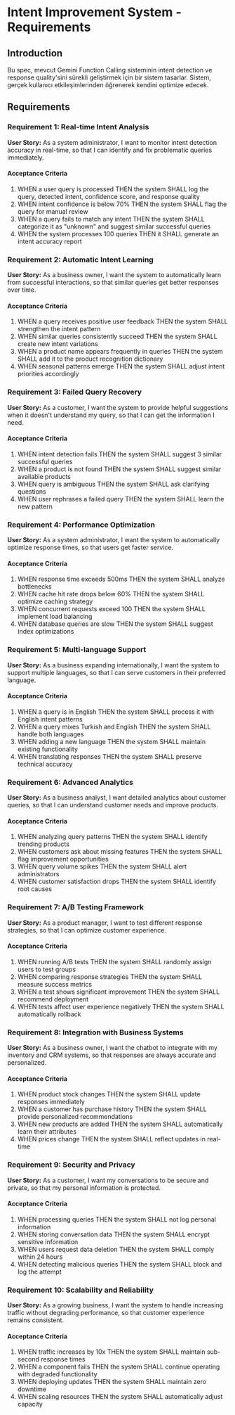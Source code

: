 # Intent Improvement System - Requirements

## Introduction

Bu spec, mevcut Gemini Function Calling sisteminin intent detection ve response quality'sini sürekli geliştirmek için bir sistem tasarlar. Sistem, gerçek kullanıcı etkileşimlerinden öğrenerek kendini optimize edecek.

## Requirements

### Requirement 1: Real-time Intent Analysis

**User Story:** As a system administrator, I want to monitor intent detection accuracy in real-time, so that I can identify and fix problematic queries immediately.

#### Acceptance Criteria

1. WHEN a user query is processed THEN the system SHALL log the query, detected intent, confidence score, and response quality
2. WHEN intent confidence is below 70% THEN the system SHALL flag the query for manual review
3. WHEN a query fails to match any intent THEN the system SHALL categorize it as "unknown" and suggest similar successful queries
4. WHEN the system processes 100 queries THEN it SHALL generate an intent accuracy report

### Requirement 2: Automatic Intent Learning

**User Story:** As a business owner, I want the system to automatically learn from successful interactions, so that similar queries get better responses over time.

#### Acceptance Criteria

1. WHEN a query receives positive user feedback THEN the system SHALL strengthen the intent pattern
2. WHEN similar queries consistently succeed THEN the system SHALL create new intent variations
3. WHEN a product name appears frequently in queries THEN the system SHALL add it to the product recognition dictionary
4. WHEN seasonal patterns emerge THEN the system SHALL adjust intent priorities accordingly

### Requirement 3: Failed Query Recovery

**User Story:** As a customer, I want the system to provide helpful suggestions when it doesn't understand my query, so that I can get the information I need.

#### Acceptance Criteria

1. WHEN intent detection fails THEN the system SHALL suggest 3 similar successful queries
2. WHEN a product is not found THEN the system SHALL suggest similar available products
3. WHEN query is ambiguous THEN the system SHALL ask clarifying questions
4. WHEN user rephrases a failed query THEN the system SHALL learn the new pattern

### Requirement 4: Performance Optimization

**User Story:** As a system administrator, I want the system to automatically optimize response times, so that users get faster service.

#### Acceptance Criteria

1. WHEN response time exceeds 500ms THEN the system SHALL analyze bottlenecks
2. WHEN cache hit rate drops below 60% THEN the system SHALL optimize caching strategy
3. WHEN concurrent requests exceed 100 THEN the system SHALL implement load balancing
4. WHEN database queries are slow THEN the system SHALL suggest index optimizations

### Requirement 5: Multi-language Support

**User Story:** As a business expanding internationally, I want the system to support multiple languages, so that I can serve customers in their preferred language.

#### Acceptance Criteria

1. WHEN a query is in English THEN the system SHALL process it with English intent patterns
2. WHEN a query mixes Turkish and English THEN the system SHALL handle both languages
3. WHEN adding a new language THEN the system SHALL maintain existing functionality
4. WHEN translating responses THEN the system SHALL preserve technical accuracy

### Requirement 6: Advanced Analytics

**User Story:** As a business analyst, I want detailed analytics about customer queries, so that I can understand customer needs and improve products.

#### Acceptance Criteria

1. WHEN analyzing query patterns THEN the system SHALL identify trending products
2. WHEN customers ask about missing features THEN the system SHALL flag improvement opportunities
3. WHEN query volume spikes THEN the system SHALL alert administrators
4. WHEN customer satisfaction drops THEN the system SHALL identify root causes

### Requirement 7: A/B Testing Framework

**User Story:** As a product manager, I want to test different response strategies, so that I can optimize customer experience.

#### Acceptance Criteria

1. WHEN running A/B tests THEN the system SHALL randomly assign users to test groups
2. WHEN comparing response strategies THEN the system SHALL measure success metrics
3. WHEN a test shows significant improvement THEN the system SHALL recommend deployment
4. WHEN tests affect user experience negatively THEN the system SHALL automatically rollback

### Requirement 8: Integration with Business Systems

**User Story:** As a business owner, I want the chatbot to integrate with my inventory and CRM systems, so that responses are always accurate and personalized.

#### Acceptance Criteria

1. WHEN product stock changes THEN the system SHALL update responses immediately
2. WHEN a customer has purchase history THEN the system SHALL provide personalized recommendations
3. WHEN new products are added THEN the system SHALL automatically learn their attributes
4. WHEN prices change THEN the system SHALL reflect updates in real-time

### Requirement 9: Security and Privacy

**User Story:** As a customer, I want my conversations to be secure and private, so that my personal information is protected.

#### Acceptance Criteria

1. WHEN processing queries THEN the system SHALL not log personal information
2. WHEN storing conversation data THEN the system SHALL encrypt sensitive information
3. WHEN users request data deletion THEN the system SHALL comply within 24 hours
4. WHEN detecting malicious queries THEN the system SHALL block and log the attempt

### Requirement 10: Scalability and Reliability

**User Story:** As a growing business, I want the system to handle increasing traffic without degrading performance, so that customer experience remains consistent.

#### Acceptance Criteria

1. WHEN traffic increases by 10x THEN the system SHALL maintain sub-second response times
2. WHEN a component fails THEN the system SHALL continue operating with degraded functionality
3. WHEN deploying updates THEN the system SHALL maintain zero downtime
4. WHEN scaling resources THEN the system SHALL automatically adjust capacity